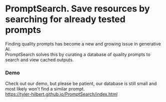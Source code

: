 # PromptSearch. Save resources by searching for already tested prompts
Finding quality prompts has become a new and growing issue in generative AI.  
PromptSearch solves this by curating a database of quality prompts to search and view cached outputs.

### Demo
Check out our demo, but please be patient, our database is still small and most likely won't find a similar prompt.  
https://tyler-hilbert.github.io/PromptSearch/index.html
